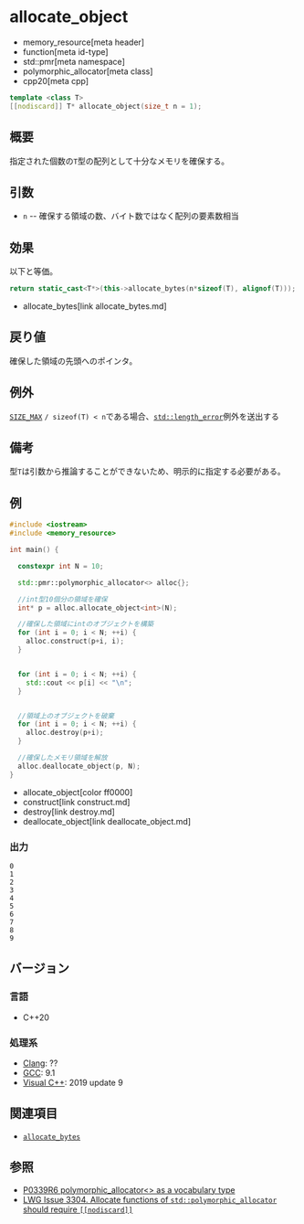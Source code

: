 # allocate_object
* memory_resource[meta header]
* function[meta id-type]
* std::pmr[meta namespace]
* polymorphic_allocator[meta class]
* cpp20[meta cpp]

```cpp
template <class T>
[[nodiscard]] T* allocate_object(size_t n = 1);
```

## 概要

指定された個数の`T`型の配列として十分なメモリを確保する。

## 引数

- `n` -- 確保する領域の数、バイト数ではなく配列の要素数相当

## 効果

以下と等価。

```cpp
return static_cast<T*>(this->allocate_bytes(n*sizeof(T), alignof(T)));
```
* allocate_bytes[link allocate_bytes.md]

## 戻り値
確保した領域の先頭へのポインタ。

## 例外

[`SIZE_MAX`](/reference/cstdint/size_max.md) `/ sizeof(T) < n`である場合、[`std::length_error`](/reference/stdexcept.md)例外を送出する

## 備考

型`T`は引数から推論することができないため、明示的に指定する必要がある。

## 例
```cpp example
#include <iostream>
#include <memory_resource>

int main() {

  constexpr int N = 10;

  std::pmr::polymorphic_allocator<> alloc{};

  //int型10個分の領域を確保
  int* p = alloc.allocate_object<int>(N);

  //確保した領域にintのオブジェクトを構築
  for (int i = 0; i < N; ++i) {
    alloc.construct(p+i, i);
  }


  for (int i = 0; i < N; ++i) {
    std::cout << p[i] << "\n";
  }


  //領域上のオブジェクトを破棄
  for (int i = 0; i < N; ++i) {
    alloc.destroy(p+i);
  }

  //確保したメモリ領域を解放
  alloc.deallocate_object(p, N);
}
```
* allocate_object[color ff0000]
* construct[link construct.md]
* destroy[link destroy.md]
* deallocate_object[link deallocate_object.md]

### 出力
```
0
1
2
3
4
5
6
7
8
9
```

## バージョン
### 言語
- C++20

### 処理系
- [Clang](/implementation.md#clang): ??
- [GCC](/implementation.md#gcc): 9.1
- [Visual C++](/implementation.md#visual_cpp): 2019 update 9

## 関連項目
- [`allocate_bytes`](/reference/memory_resource/polymorphic_allocator/allocate_bytes.md)

## 参照
- [P0339R6 polymorphic_allocator<> as a vocabulary type](http://www.open-std.org/jtc1/sc22/wg21/docs/papers/2019/p0339r6.pdf) 
- [LWG Issue 3304. Allocate functions of `std::polymorphic_allocator` should require `[[nodiscard]]`](https://wg21.cmeerw.net/lwg/issue3304)
